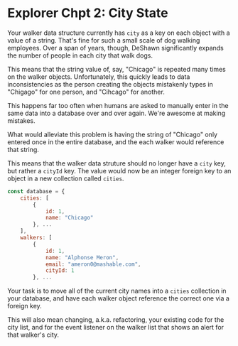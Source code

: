 # Explorer Chpt 2: City State

Your walker data structure currently has `city` as a key on each object with a value of a string. That's fine for such a small scale of dog walking employees. Over a span of years, though, DeShawn significantly expands the number of people in each city that walk dogs.

This means that the string value of, say, "Chicago" is repeated many times on the walker objects. Unfortunately, this quickly leads to data inconsistencies as the person creating the objects mistakenly types in "Chigago" for one person, and "Cihcago" for another.

This happens far too often when humans are asked to manually enter in the same data into a database over and over again. We're awesome at making mistakes.

What would alleviate this problem is having the string of "Chicago" only entered once in the entire database, and the each walker would reference that string.

This means that the walker data struture should no longer have a `city` key, but rather a `cityId` key. The value would now be an integer foreign key to an object in a new collection called `cities`.

```js
const database = {
    cities: [
        {
            id: 1,
            name: "Chicago"
        }, ...
    ],
    walkers: [
        {
            id: 1,
            name: "Alphonse Meron",
            email: "ameron0@mashable.com",
            cityId: 1
        }, ...
```

Your task is to move all of the current city names into a `cities` collection in your database, and have each walker object reference the correct one via a foreign key.

This will also mean changing, a.k.a. refactoring, your existing code for the city list, and for the event listener on the walker list that shows an alert for that walker's city.


